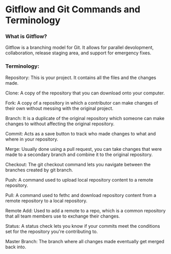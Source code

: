 # Gitflow and Git Commands and Terminology

### What is Gitflow?

Gitflow is a branching model for Git. It allows for parallel devolopment, collaboration, release staging area, and support for emergency fixes.

### Terminology:

Repository: This is your project. It contains all the files and the changes made.

Clone: A copy of the repository that you can download onto your computer.

Fork: A copy of a repository in which a contributor can make changes of their own without messing with the original project.

Branch: It is a duplicate of the original repository which someone can make changes to without affecting the original repository.

Commit: Acts as a save button to track who made changes to what and where in your repository.

Merge: Usually done using a pull request, you can take changes that were made to a secondary branch and combine it to the original repository.

Checkout: The git checkout command lets you navigate between the branches created by git branch.

Push: A command used to upload local repository content to a remote repository.

Pull: A command used to fethc and download repository content from a remote repository to a local repository.

Remote Add: Used to add a remote to a repo, which is a common repository that all team members use to exchange their changes.

Status: A status check lets you know if your commits meet the conditions set for the repository you're contributing to.

Master Branch: The branch where all changes made eventually get merged back into.
